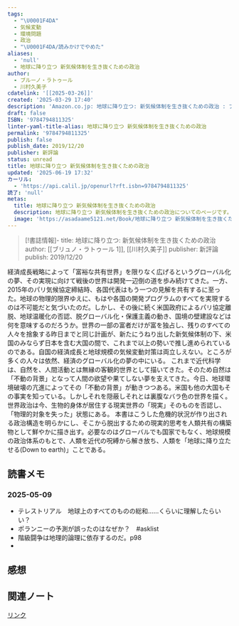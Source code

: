 ```yaml
---
tags:
  - "\U0001F4DA"
  - 気候変動
  - 環境問題
  - 政治
  - "\U0001F4DA/読みかけでやめた"
aliases:
  - 'null'
  - 地球に降り立つ 新気候体制を生き抜くための政治
author:
  - ブルーノ・ラトゥール
  - 川村久美子
cdatelink: '[[2025-03-26]]'
created: '2025-03-29 17:40'
description: 'Amazon.co.jp: 地球に降り立つ: 新気候体制を生き抜くための政治 : ブルーノ・ラトゥール, 川村久美子: 本'
draft: false
ISBN: '9784794811325'
linter-yaml-title-alias: 地球に降り立つ 新気候体制を生き抜くための政治
permalink: '9784794811325'
publish: false
publish_date: 2019/12/20
publisher: 新評論
status: unread
title: 地球に降り立つ 新気候体制を生き抜くための政治
updated: '2025-06-19 17:32'
カーリル:
  - 'https://api.calil.jp/openurl?rft.isbn=9784794811325'
読了: 'null'
metas:
  title: 地球に降り立つ 新気候体制を生き抜くための政治
  description: 地球に降り立つ 新気候体制を生き抜くための政治についてのページです。
  image: 'https://asadaame5121.net/Book/地球に降り立つ 新気候体制を生き抜くための政治.png'
---
```

>[!書誌情報]-
>title: 地球に降り立つ: 新気候体制を生き抜くための政治
>author: [[ブリュノ・ラトゥール 1]], [[川村久美子]]
>publisher: 新評論
>publish: 2019/12/20

経済成長戦略によって「富裕な共有世界」を限りなく広げるというグローバル化の夢、その実現に向けて戦後の世界は開発一辺倒の道を歩み続けてきた。一方、2015年のパリ気候協定締結時、各国代表はもう一つの見解を共有するに至った。地球の物理的限界ゆえに、もはや各国の開発プログラムのすべてを実現するのは不可能だと気づいたのだ。しかし、その後に続く米国政府によるパリ協定離脱、地球温暖化の否認、脱グローバル化・保護主義の動き、国境の壁建設などは何を意味するのだろうか。世界の一部の富者だけが富を独占し、残りのすべての人々を捨象する昨日までと同じ計画が、新たにうねり出した新気候体制の下、米国のみならず日本を含む大国の間で、これまで以上の勢いで推し進められているのである。自国の経済成長と地球規模の気候変動対策は両立しえない。ところが多くの人々は依然、経済のグローバル化の夢の中にいる。 これまで近代科学は、自然を、人間活動とは無縁の客観的世界として描いてきた。そのため自然は「不動の背景」となって人間の欲望や果てしない夢を支えてきた。今日、地球環境破壊の亢進によってその「不動の背景」が動きつつある。米国も他の大国もその事実を知っている。しかしそれを隠蔽しそれとは裏腹なバラ色の世界を描く。世界政治は今、生物的身体が居住する現実世界の「現実」そのものを否認し、「物理的対象を失った」状態にある。 本書はこうした危機的状況が作り出される政治構造を明らかにし、そこから脱出するための現実的思考を人類共有の構築物として鮮やかに描き出す。必要なのはグローバルでも国家でもなく、地球規模の政治体系のもとで、人類を近代の呪縛から解き放ち、人類を「地球に降り立たせる(Down to earth)」ことである。

## 読書メモ
### 2025-05-09
- テレストリアル　地球上のすべてのものの総和……くらいに理解したらいい？
- ポランニーの予測が誤ったのはなぜか？　#asklist 
- 階級闘争は地理的論理に依存するのだ。p98
- 
## 感想
## 関連ノート

<a href="https://asadaame5121.net/9784794811325" class="u-url">リンク</a>
